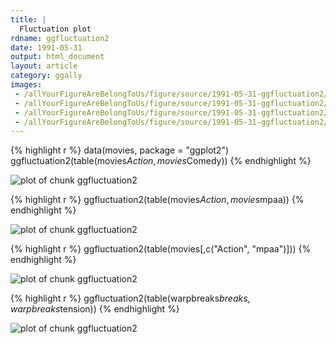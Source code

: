 ```yaml
---
title: |
  Fluctuation plot
rdname: ggfluctuation2
date: 1991-05-31
output: html_document
layout: article
category: ggally
images:
 - /allYourFigureAreBelongToUs/figure/source/1991-05-31-ggfluctuation2/ggfluctuation2-1.png
 - /allYourFigureAreBelongToUs/figure/source/1991-05-31-ggfluctuation2/ggfluctuation2-2.png
 - /allYourFigureAreBelongToUs/figure/source/1991-05-31-ggfluctuation2/ggfluctuation2-3.png
 - /allYourFigureAreBelongToUs/figure/source/1991-05-31-ggfluctuation2/ggfluctuation2-4.png
---
```





{% highlight r %}
data(movies, package = "ggplot2")
ggfluctuation2(table(movies$Action, movies$Comedy))
{% endhighlight %}

![plot of chunk ggfluctuation2](/allYourFigureAreBelongToUs/figure/source/1991-05-31-ggfluctuation2/ggfluctuation2-1.png) 

{% highlight r %}
ggfluctuation2(table(movies$Action, movies$mpaa))
{% endhighlight %}

![plot of chunk ggfluctuation2](/allYourFigureAreBelongToUs/figure/source/1991-05-31-ggfluctuation2/ggfluctuation2-2.png) 

{% highlight r %}
ggfluctuation2(table(movies[,c("Action", "mpaa")]))
{% endhighlight %}

![plot of chunk ggfluctuation2](/allYourFigureAreBelongToUs/figure/source/1991-05-31-ggfluctuation2/ggfluctuation2-3.png) 

{% highlight r %}
ggfluctuation2(table(warpbreaks$breaks, warpbreaks$tension))
{% endhighlight %}

![plot of chunk ggfluctuation2](/allYourFigureAreBelongToUs/figure/source/1991-05-31-ggfluctuation2/ggfluctuation2-4.png) 